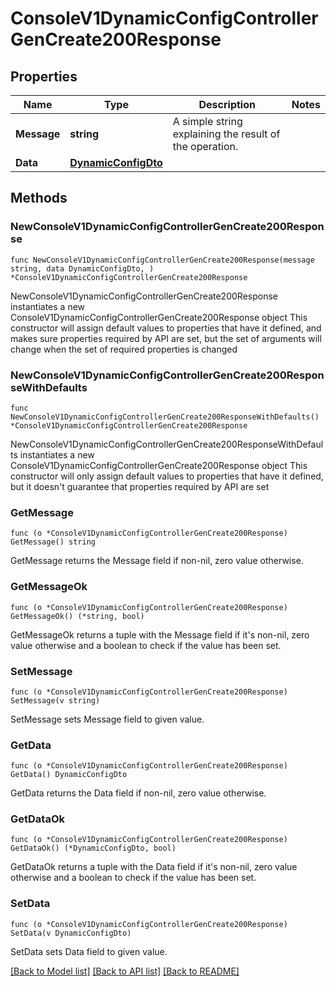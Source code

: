 # ConsoleV1DynamicConfigControllerGenCreate200Response

## Properties

Name | Type | Description | Notes
------------ | ------------- | ------------- | -------------
**Message** | **string** | A simple string explaining the result of the operation. | 
**Data** | [**DynamicConfigDto**](DynamicConfigDto.md) |  | 

## Methods

### NewConsoleV1DynamicConfigControllerGenCreate200Response

`func NewConsoleV1DynamicConfigControllerGenCreate200Response(message string, data DynamicConfigDto, ) *ConsoleV1DynamicConfigControllerGenCreate200Response`

NewConsoleV1DynamicConfigControllerGenCreate200Response instantiates a new ConsoleV1DynamicConfigControllerGenCreate200Response object
This constructor will assign default values to properties that have it defined,
and makes sure properties required by API are set, but the set of arguments
will change when the set of required properties is changed

### NewConsoleV1DynamicConfigControllerGenCreate200ResponseWithDefaults

`func NewConsoleV1DynamicConfigControllerGenCreate200ResponseWithDefaults() *ConsoleV1DynamicConfigControllerGenCreate200Response`

NewConsoleV1DynamicConfigControllerGenCreate200ResponseWithDefaults instantiates a new ConsoleV1DynamicConfigControllerGenCreate200Response object
This constructor will only assign default values to properties that have it defined,
but it doesn't guarantee that properties required by API are set

### GetMessage

`func (o *ConsoleV1DynamicConfigControllerGenCreate200Response) GetMessage() string`

GetMessage returns the Message field if non-nil, zero value otherwise.

### GetMessageOk

`func (o *ConsoleV1DynamicConfigControllerGenCreate200Response) GetMessageOk() (*string, bool)`

GetMessageOk returns a tuple with the Message field if it's non-nil, zero value otherwise
and a boolean to check if the value has been set.

### SetMessage

`func (o *ConsoleV1DynamicConfigControllerGenCreate200Response) SetMessage(v string)`

SetMessage sets Message field to given value.


### GetData

`func (o *ConsoleV1DynamicConfigControllerGenCreate200Response) GetData() DynamicConfigDto`

GetData returns the Data field if non-nil, zero value otherwise.

### GetDataOk

`func (o *ConsoleV1DynamicConfigControllerGenCreate200Response) GetDataOk() (*DynamicConfigDto, bool)`

GetDataOk returns a tuple with the Data field if it's non-nil, zero value otherwise
and a boolean to check if the value has been set.

### SetData

`func (o *ConsoleV1DynamicConfigControllerGenCreate200Response) SetData(v DynamicConfigDto)`

SetData sets Data field to given value.



[[Back to Model list]](../README.md#documentation-for-models) [[Back to API list]](../README.md#documentation-for-api-endpoints) [[Back to README]](../README.md)



